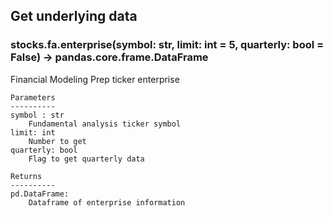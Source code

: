## Get underlying data 
### stocks.fa.enterprise(symbol: str, limit: int = 5, quarterly: bool = False) -> pandas.core.frame.DataFrame

Financial Modeling Prep ticker enterprise

    Parameters
    ----------
    symbol : str
        Fundamental analysis ticker symbol
    limit: int
        Number to get
    quarterly: bool
        Flag to get quarterly data

    Returns
    ----------
    pd.DataFrame:
        Dataframe of enterprise information

